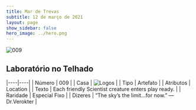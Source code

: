 ```yaml
---
title: Mar de Trevas
subtitle: 12 de março de 2021
layout: page
show_sidebar: false
hero_image: ../hero.png
---
```


![009](https://cdn.keyforgegame.com/media/card_front/pt/496_009_QRFRQ899JRH5_pt.png)

## Laboratório no Telhado

|----|----|
| Número | 009 |
| Casa | ![Logos](https://archonarcana.com/images/thumb/c/ce/Logos.png/22px-Logos.png "Logos") |
| Tipo | Artefato |
| Atributos | Location |
| Texto | Each friendly Scientist creature enters play ready. |
| Raridade | Especial Fixo |
| Dizeres | “The sky’s the limit...for now.” <softreturn>—Dr.<nonbreak>Verokter |
